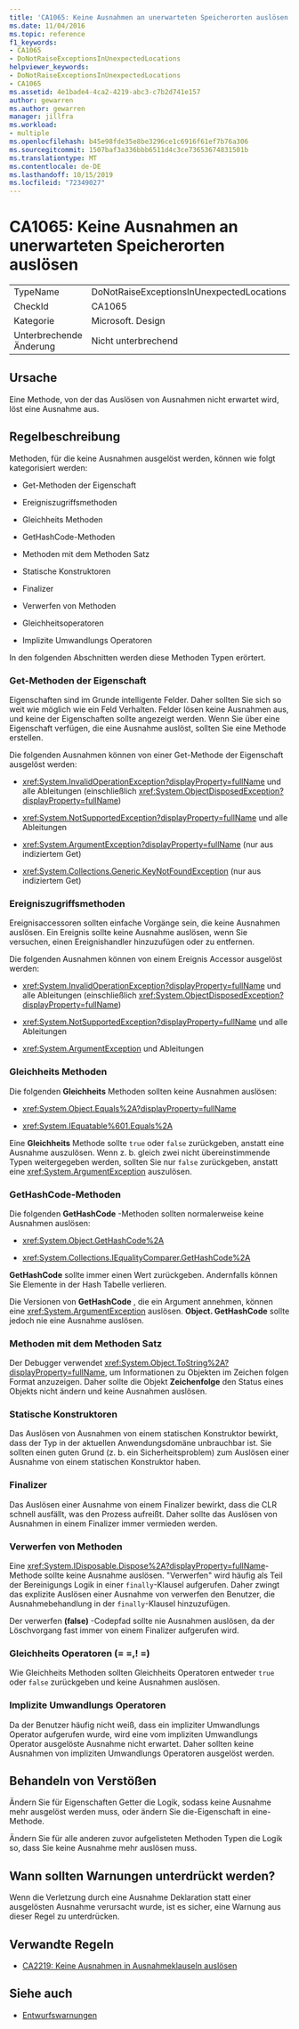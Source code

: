 ```yaml
---
title: 'CA1065: Keine Ausnahmen an unerwarteten Speicherorten auslösen'
ms.date: 11/04/2016
ms.topic: reference
f1_keywords:
- CA1065
- DoNotRaiseExceptionsInUnexpectedLocations
helpviewer_keywords:
- DoNotRaiseExceptionsInUnexpectedLocations
- CA1065
ms.assetid: 4e1bade4-4ca2-4219-abc3-c7b2d741e157
author: gewarren
ms.author: gewarren
manager: jillfra
ms.workload:
- multiple
ms.openlocfilehash: b45e98fde35e8be3296ce1c6916f61ef7b76a306
ms.sourcegitcommit: 1507baf3a336bbb6511d4c3ce73653674831501b
ms.translationtype: MT
ms.contentlocale: de-DE
ms.lasthandoff: 10/15/2019
ms.locfileid: "72349027"
---
```

# <a name="ca1065-do-not-raise-exceptions-in-unexpected-locations"></a>CA1065: Keine Ausnahmen an unerwarteten Speicherorten auslösen

|||
|-|-|
|TypeName|DoNotRaiseExceptionsInUnexpectedLocations|
|CheckId|CA1065|
|Kategorie|Microsoft. Design|
|Unterbrechende Änderung|Nicht unterbrechend|

## <a name="cause"></a>Ursache

Eine Methode, von der das Auslösen von Ausnahmen nicht erwartet wird, löst eine Ausnahme aus.

## <a name="rule-description"></a>Regelbeschreibung

Methoden, für die keine Ausnahmen ausgelöst werden, können wie folgt kategorisiert werden:

- Get-Methoden der Eigenschaft

- Ereigniszugriffsmethoden

- Gleichheits Methoden

- GetHashCode-Methoden

- Methoden mit dem Methoden Satz

- Statische Konstruktoren

- Finalizer

- Verwerfen von Methoden

- Gleichheitsoperatoren

- Implizite Umwandlungs Operatoren

In den folgenden Abschnitten werden diese Methoden Typen erörtert.

### <a name="property-get-methods"></a>Get-Methoden der Eigenschaft

Eigenschaften sind im Grunde intelligente Felder. Daher sollten Sie sich so weit wie möglich wie ein Feld Verhalten. Felder lösen keine Ausnahmen aus, und keine der Eigenschaften sollte angezeigt werden. Wenn Sie über eine Eigenschaft verfügen, die eine Ausnahme auslöst, sollten Sie eine Methode erstellen.

Die folgenden Ausnahmen können von einer Get-Methode der Eigenschaft ausgelöst werden:

- <xref:System.InvalidOperationException?displayProperty=fullName> und alle Ableitungen (einschließlich <xref:System.ObjectDisposedException?displayProperty=fullName>)

- <xref:System.NotSupportedException?displayProperty=fullName> und alle Ableitungen

- <xref:System.ArgumentException?displayProperty=fullName> (nur aus indiziertem Get)

- <xref:System.Collections.Generic.KeyNotFoundException> (nur aus indiziertem Get)

### <a name="event-accessor-methods"></a>Ereigniszugriffsmethoden

Ereignisaccessoren sollten einfache Vorgänge sein, die keine Ausnahmen auslösen. Ein Ereignis sollte keine Ausnahme auslösen, wenn Sie versuchen, einen Ereignishandler hinzuzufügen oder zu entfernen.

Die folgenden Ausnahmen können von einem Ereignis Accessor ausgelöst werden:

- <xref:System.InvalidOperationException?displayProperty=fullName> und alle Ableitungen (einschließlich <xref:System.ObjectDisposedException?displayProperty=fullName>)

- <xref:System.NotSupportedException?displayProperty=fullName> und alle Ableitungen

- <xref:System.ArgumentException> und Ableitungen

### <a name="equals-methods"></a>Gleichheits Methoden

Die folgenden **Gleichheits** Methoden sollten keine Ausnahmen auslösen:

- <xref:System.Object.Equals%2A?displayProperty=fullName>

- <xref:System.IEquatable%601.Equals%2A>

Eine **Gleichheits** Methode sollte `true` oder `false` zurückgeben, anstatt eine Ausnahme auszulösen. Wenn z. b. gleich zwei nicht übereinstimmende Typen weitergegeben werden, sollten Sie nur `false` zurückgeben, anstatt eine <xref:System.ArgumentException> auszulösen.

### <a name="gethashcode-methods"></a>GetHashCode-Methoden

Die folgenden **GetHashCode** -Methoden sollten normalerweise keine Ausnahmen auslösen:

- <xref:System.Object.GetHashCode%2A>

- <xref:System.Collections.IEqualityComparer.GetHashCode%2A>

**GetHashCode** sollte immer einen Wert zurückgeben. Andernfalls können Sie Elemente in der Hash Tabelle verlieren.

Die Versionen von **GetHashCode** , die ein Argument annehmen, können eine <xref:System.ArgumentException> auslösen. **Object. GetHashCode** sollte jedoch nie eine Ausnahme auslösen.

### <a name="tostring-methods"></a>Methoden mit dem Methoden Satz

Der Debugger verwendet <xref:System.Object.ToString%2A?displayProperty=fullName>, um Informationen zu Objekten im Zeichen folgen Format anzuzeigen. Daher sollte die Objekt **Zeichenfolge** den Status eines Objekts nicht ändern und keine Ausnahmen auslösen.

### <a name="static-constructors"></a>Statische Konstruktoren

Das Auslösen von Ausnahmen von einem statischen Konstruktor bewirkt, dass der Typ in der aktuellen Anwendungsdomäne unbrauchbar ist. Sie sollten einen guten Grund (z. b. ein Sicherheitsproblem) zum Auslösen einer Ausnahme von einem statischen Konstruktor haben.

### <a name="finalizers"></a>Finalizer

Das Auslösen einer Ausnahme von einem Finalizer bewirkt, dass die CLR schnell ausfällt, was den Prozess aufreißt. Daher sollte das Auslösen von Ausnahmen in einem Finalizer immer vermieden werden.

### <a name="dispose-methods"></a>Verwerfen von Methoden

Eine <xref:System.IDisposable.Dispose%2A?displayProperty=fullName>-Methode sollte keine Ausnahme auslösen. "Verwerfen" wird häufig als Teil der Bereinigungs Logik in einer `finally`-Klausel aufgerufen. Daher zwingt das explizite Auslösen einer Ausnahme von verwerfen den Benutzer, die Ausnahmebehandlung in der `finally`-Klausel hinzuzufügen.

Der verwerfen **(false)** -Codepfad sollte nie Ausnahmen auslösen, da der Löschvorgang fast immer von einem Finalizer aufgerufen wird.

### <a name="equality-operators--"></a>Gleichheits Operatoren (= =,! =)

Wie Gleichheits Methoden sollten Gleichheits Operatoren entweder `true` oder `false` zurückgeben und keine Ausnahmen auslösen.

### <a name="implicit-cast-operators"></a>Implizite Umwandlungs Operatoren

Da der Benutzer häufig nicht weiß, dass ein impliziter Umwandlungs Operator aufgerufen wurde, wird eine vom impliziten Umwandlungs Operator ausgelöste Ausnahme nicht erwartet. Daher sollten keine Ausnahmen von impliziten Umwandlungs Operatoren ausgelöst werden.

## <a name="how-to-fix-violations"></a>Behandeln von Verstößen

Ändern Sie für Eigenschaften Getter die Logik, sodass keine Ausnahme mehr ausgelöst werden muss, oder ändern Sie die-Eigenschaft in eine-Methode.

Ändern Sie für alle anderen zuvor aufgelisteten Methoden Typen die Logik so, dass Sie keine Ausnahme mehr auslösen muss.

## <a name="when-to-suppress-warnings"></a>Wann sollten Warnungen unterdrückt werden?

Wenn die Verletzung durch eine Ausnahme Deklaration statt einer ausgelösten Ausnahme verursacht wurde, ist es sicher, eine Warnung aus dieser Regel zu unterdrücken.

## <a name="related-rules"></a>Verwandte Regeln

- [CA2219: Keine Ausnahmen in Ausnahmeklauseln auslösen](../code-quality/ca2219.md)

## <a name="see-also"></a>Siehe auch

- [Entwurfswarnungen](../code-quality/design-warnings.md)